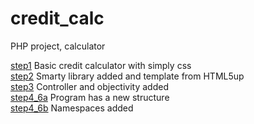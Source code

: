 # credit_calc
PHP project, calculator

<a href="https://github.com/kuba1199/credit_calc/tree/step1">step1</a> Basic credit calculator with simply css</br>
<a href="https://github.com/kuba1199/credit_calc/tree/step2">step2</a> Smarty library added and template from HTML5up</br>
<a href="https://github.com/kuba1199/credit_calc/tree/step3">step3</a> Controller and objectivity added</br>
<a href="https://github.com/kuba1199/credit_calc/tree/step4_6a">step4_6a</a> Program has a new structure</br>
<a href="https://github.com/kuba1199/credit_calc/tree/step4_6b">step4_6b</a> Namespaces added</br>
